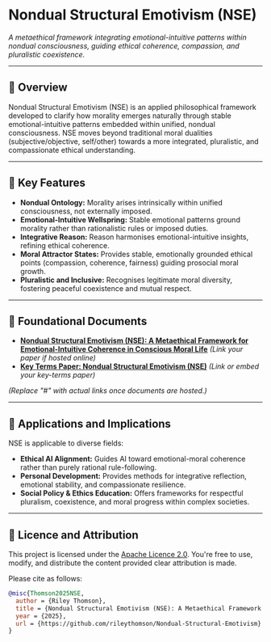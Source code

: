 # Nondual Structural Emotivism (NSE)

*A metaethical framework integrating emotional-intuitive patterns within nondual consciousness, guiding ethical coherence, compassion, and pluralistic coexistence.*

---

## 📖 Overview

Nondual Structural Emotivism (NSE) is an applied philosophical framework developed to clarify how morality emerges naturally through stable emotional-intuitive patterns embedded within unified, nondual consciousness. NSE moves beyond traditional moral dualities (subjective/objective, self/other) towards a more integrated, pluralistic, and compassionate ethical understanding.

---

## 🌟 Key Features

- **Nondual Ontology:** Morality arises intrinsically within unified consciousness, not externally imposed.
- **Emotional-Intuitive Wellspring:** Stable emotional patterns ground morality rather than rationalistic rules or imposed duties.
- **Integrative Reason:** Reason harmonises emotional-intuitive insights, refining ethical coherence.
- **Moral Attractor States:** Provides stable, emotionally grounded ethical points (compassion, coherence, fairness) guiding prosocial moral growth.
- **Pluralistic and Inclusive:** Recognises legitimate moral diversity, fostering peaceful coexistence and mutual respect.

---

## 🧭 Foundational Documents

- [**Nondual Structural Emotivism (NSE): A Metaethical Framework for Emotional-Intuitive Coherence in Conscious Moral Life**](#) *(Link your paper if hosted online)*
- [**Key Terms Paper: Nondual Structural Emotivism (NSE)**](#) *(Link or embed your key-terms paper)*

*(Replace "#" with actual links once documents are hosted.)*

---

## 🚀 Applications and Implications

NSE is applicable to diverse fields:

- **Ethical AI Alignment:** Guides AI toward emotional-moral coherence rather than purely rational rule-following.
- **Personal Development:** Provides methods for integrative reflection, emotional stability, and compassionate resilience.
- **Social Policy & Ethics Education:** Offers frameworks for respectful pluralism, coexistence, and moral progress within complex societies.

---

## 📝 Licence and Attribution

This project is licensed under the [Apache Licence 2.0](LICENSE). You're free to use, modify, and distribute the content provided clear attribution is made.

Please cite as follows:

```bibtex
@misc{Thomson2025NSE,
  author = {Riley Thomson},
  title = {Nondual Structural Emotivism (NSE): A Metaethical Framework for Emotional-Intuitive Coherence in Conscious Moral Life},
  year = {2025},
  url = {https://github.com/rileythomson/Nondual-Structural-Emotivism}
}


